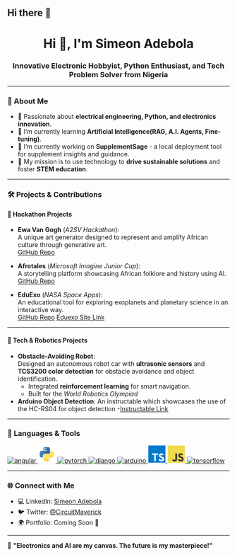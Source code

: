 ## Hi there 👋
<h1 align="center">Hi 👋, I'm Simeon Adebola</h1>
<h3 align="center">Innovative Electronic Hobbyist, Python Enthusiast, and Tech Problem Solver from Nigeria</h3>

---

### 🚀 About Me
- 🧠 Passionate about **electrical engineering, Python, and electronics innovation**.
- 🌱 I’m currently learning **Artificial Intelligence(RAG, A.I. Agents, Fine-tuning)**.
- 🔭 I’m currently working on **SupplementSage** - a local deployment tool for supplement insights and guidance.
- 🎯 My mission is to use technology to **drive sustainable solutions** and foster **STEM education**.

---

### 🛠️ Projects & Contributions

#### **🎨 Hackathon Projects**
- **Ewa Van Gogh** (*A2SV Hackathon*):  
  A unique art generator designed to represent and amplify African culture through generative art.  
  [GitHub Repo](https://github.com/Denzelites/A2sv.git)

- **Afrotales** (*Microsoft Imagine Junior Cup*):  
  A storytelling platform showcasing African folklore and history using AI.  
  [GitHub Repo](https://github.com/s1m30/Afrotales.git)

- **EduExo** (*NASA Space Apps*):  
  An educational tool for exploring exoplanets and planetary science in an interactive way.  
  [GitHub Repo](https://github.com/Denzelites/Spaceapps.git)
  [Eduexo Site Link](https://spaceapps.onrender.com/)

---

#### **🔧 Tech & Robotics Projects**
- **Obstacle-Avoiding Robot**:  
  Designed an autonomous robot car with **ultrasonic sensors** and **TCS3200 color detection** for obstacle avoidance and object identification.  
  - Integrated **reinforcement learning** for smart navigation.
  - Built for the *World Robotics Olympiad*
- **Arduino Object Detection**:
  An instructable which showcases the use of the HC-RS04 for object detection
  -[Instructable Link](https://www.instructables.com/Object-Detection-Using-the-HC-RS04-and-Arduino/)
---

### 🧰 Languages & Tools
<p align="left">
  <a href="https://angular.io" target="_blank" rel="noreferrer"> <img src="https://angular.io/assets/images/logos/angular/angular.svg" alt="angular" width="40" height="40"/> </a> 
  <a href="https://www.python.org" target="_blank" rel="noreferrer"> <img src="https://raw.githubusercontent.com/devicons/devicon/master/icons/python/python-original.svg" alt="python" width="40" height="40"/> </a> 
  <a href="https://pytorch.org/" target="_blank" rel="noreferrer"> <img src="https://www.vectorlogo.zone/logos/pytorch/pytorch-icon.svg" alt="pytorch" width="40" height="40"/> </a>
  <a href="https://www.django-rest-framework.org/" target="_blank" rel="noreferrer"> <img src="https://static.djangoproject.com/img/logos/django-logo-negative.svg" alt="django" width="40" height="40"/> </a> 
  <a href="https://www.arduino.cc/" target="_blank" rel="noreferrer"> <img src="https://cdn.worldvectorlogo.com/logos/arduino-1.svg" alt="arduino" width="40" height="40"/> </a>
  <a href="https://www.typescriptlang.org/" target="_blank" rel="noreferrer"> <img src="https://raw.githubusercontent.com/devicons/devicon/master/icons/typescript/typescript-original.svg" alt="typescript" width="40" height="40"/> </a>
  <a href="https://developer.mozilla.org/en-US/docs/Web/JavaScript" target="_blank" rel="noreferrer"> <img src="https://raw.githubusercontent.com/devicons/devicon/master/icons/javascript/javascript-original.svg" alt="javascript" width="40" height="40"/> </a> 
  <a href="https://www.tensorflow.org" target="_blank" rel="noreferrer"> <img src="https://www.vectorlogo.zone/logos/tensorflow/tensorflow-icon.svg" alt="tensorflow" width="40" height="40"/> </a>
</p>

---

### 🌐 Connect with Me
- 💻 LinkedIn: [Simeon Adebola](https://www.linkedin.com/in/simeon-adebola-050079263/)
- 🐦 Twitter: [@CircuitMaverick](https://x.com/s1m30n85547)
- 🌍 Portfolio: Coming Soon 🚧

---

🎨 **"Electronics and AI are my canvas. The future is my masterpiece!"**

